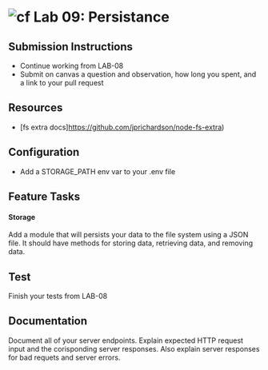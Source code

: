![cf](https://i.imgur.com/7v5ASc8.png) Lab 09: Persistance
======

## Submission Instructions
* Continue working from LAB-08
* Submit on canvas a question and observation, how long you spent, and a link to your pull request

## Resources
* [fs extra docs]https://github.com/jprichardson/node-fs-extra)

## Configuration 
* Add a STORAGE_PATH env var to your .env file

## Feature Tasks  
#### Storage 
Add a module that will persists your data to the file system using a JSON file. It should have methods for storing data, retrieving data, and removing data.

## Test
Finish your tests from LAB-08

## Documentation
Document all of your server endpoints. Explain expected HTTP request input and the corisponding server responses. Also explain server responses for bad requets and server errors.
